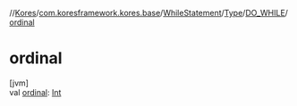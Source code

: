 //[Kores](../../../../../index.md)/[com.koresframework.kores.base](../../../index.md)/[WhileStatement](../../index.md)/[Type](../index.md)/[DO_WHILE](index.md)/[ordinal](ordinal.md)

# ordinal

[jvm]\
val [ordinal](ordinal.md): [Int](https://kotlinlang.org/api/latest/jvm/stdlib/kotlin/-int/index.html)
